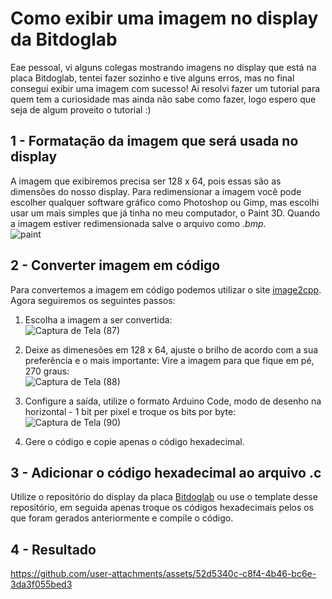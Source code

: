 # Como exibir uma imagem no display da Bitdoglab

Eae pessoal, vi alguns colegas mostrando imagens no display que está na placa Bitdoglab, tentei fazer sozinho e tive alguns erros, mas no final consegui exibir uma imagem com sucesso! Ai resolvi fazer um tutorial para quem tem a curiosidade mas ainda não sabe como fazer, logo espero que seja de algum proveito o tutorial :)

## 1 - Formatação da imagem que será usada no display

A imagem que exibiremos precisa ser 128 x 64, pois essas são as dimensões do nosso display. Para redimensionar a imagem você pode escolher qualquer software gráfico como Photoshop ou Gimp, mas escolhi usar um mais simples que já tinha no meu computador, o Paint 3D. Quando a imagem estiver redimensionada salve o arquivo como _.bmp_.   
![paint](https://github.com/user-attachments/assets/1918ae41-818d-4718-8a35-be6db7a68257)

## 2 - Converter imagem em código

Para convertemos a imagem em código podemos utilizar o site [image2cpp](https://javl.github.io/image2cpp/). Agora seguiremos os seguintes passos:
1. Escolha a imagem a ser convertida:  
   ![Captura de Tela (87)](https://github.com/user-attachments/assets/75ee0b30-70d1-418a-a237-e5d0481aff64)

2. Deixe as dimenesões em 128 x 64, ajuste o brilho de acordo com a sua preferência e o mais importante: Vire a imagem para que fique em pé, 270 graus:  
![Captura de Tela (88)](https://github.com/user-attachments/assets/c00ec794-0568-4c6e-9819-ad347fefef8b)

3. Configure a saída, utilize o formato Arduino Code, modo de desenho na horizontal - 1 bit per pixel e troque os bits por byte:  
   ![Captura de Tela (90)](https://github.com/user-attachments/assets/623dc8e6-c92c-4d7d-a000-8d51bb76a6a8)

4. Gere o código e copie apenas o código hexadecimal.

## 3 - Adicionar o código hexadecimal ao arquivo .c

Utilize o repositório do display da placa [Bitdoglab](https://github.com/BitDogLab/BitDogLab-C/tree/main/display_oled) ou use o template desse repositório, em seguida apenas troque os códigos hexadecimais pelos os que foram gerados anteriormente e compile o código.

## 4 - Resultado
https://github.com/user-attachments/assets/52d5340c-c8f4-4b46-bc6e-3da3f055bed3
